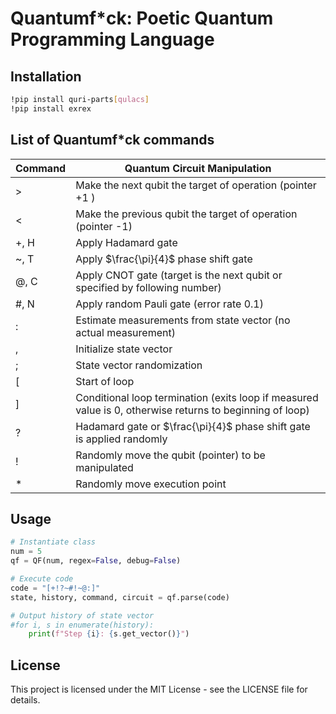 # Quantumf*ck: Poetic Quantum Programming Language

## Installation

```bash
!pip install quri-parts[qulacs]
!pip install exrex
```

## List of Quantumf*ck commands

| Command | Quantum Circuit Manipulation |
| --- | --- |
|  > | Make the next qubit the target of operation (pointer +1 ) |
|  < | Make the previous qubit the target of operation (pointer -1) |
|  +, H | Apply Hadamard gate |
|  ~, T | Apply $\frac{\pi}{4}$ phase shift gate |
|  @, C | Apply CNOT gate (target is the next qubit or specified by following number) |
| #, N | Apply random Pauli gate (error rate 0.1) |
| : | Estimate measurements from state vector (no actual measurement) |
| , | Initialize state vector |
| ; | State vector randomization |
| [ | Start of loop |
| ] | Conditional loop termination (exits loop if measured value is 0, otherwise returns to beginning of loop) |
| ? | Hadamard gate or $\frac{\pi}{4}$ phase shift gate is applied randomly |
| ! | Randomly move the qubit (pointer) to be manipulated |
| * | Randomly move execution point |


## Usage

```python
# Instantiate class
num = 5
qf = QF(num, regex=False, debug=False)

# Execute code
code = "[+!?~#!~@:]"
state, history, command, circuit = qf.parse(code)

# Output history of state vector
#for i, s in enumerate(history):
    print(f"Step {i}: {s.get_vector()}")
```

## License

This project is licensed under the MIT License - see the LICENSE file for details.
